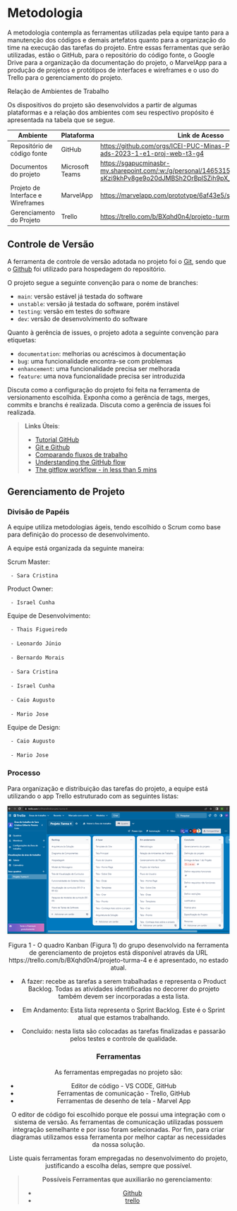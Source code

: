 
# Metodologia

A metodologia contempla as ferramentas utilizadas pela equipe tanto para a manutenção dos códigos e demais artefatos quanto para a organização do time na execução das tarefas do projeto. Entre essas ferramentas que serão utilizadas, estão o GitHub, para o repositório do código fonte, o Google Drive para a organização da documentação do projeto, o MarvelApp para a produção de projetos e protótipos de interfaces e wireframes e o uso do Trello para o gerenciamento do projeto. 

Relação de Ambientes de Trabalho 

Os dispositivos do projeto são desenvolvidos a partir de algumas plataformas e a relação dos ambientes com seu respectivo propósito é apresentada na tabela que se segue.  

|Ambiente                      | Plataforma         | Link de Acesso| 
|------------------------------|--------------------|---------------------------------------------------------------------------------------|
|Repositório de código fonte   | GitHub             | https://github.com/orgs/ICEI-PUC-Minas-PMV-ADS/teams/pmv-ads-2023-1-e1-proj-web-t3-g4 |  
|Documentos do projeto         | Microsoft Teams    | https://sgapucminasbr-my.sharepoint.com/:w:/g/personal/1465315_sga_pucminas_br/EVz-sKzi9khPv8ge9o20dJMBSh2OrBplSZih9pX_QxTtcw|                     |
|Projeto de Interface e Wireframes|         MarvelApp          | https://marvelapp.com/prototype/6af43e5/screen/91276406|
|Gerenciamento do Projeto      | Trello             | https://trello.com/b/BXqhd0n4/projeto-turma-4|  

 

## Controle de Versão

A ferramenta de controle de versão adotada no projeto foi o
[Git](https://git-scm.com/), sendo que o [Github](https://github.com)
foi utilizado para hospedagem do repositório.

O projeto segue a seguinte convenção para o nome de branches:

- `main`: versão estável já testada do software
- `unstable`: versão já testada do software, porém instável
- `testing`: versão em testes do software
- `dev`: versão de desenvolvimento do software

Quanto à gerência de issues, o projeto adota a seguinte convenção para
etiquetas:

- `documentation`: melhorias ou acréscimos à documentação
- `bug`: uma funcionalidade encontra-se com problemas
- `enhancement`: uma funcionalidade precisa ser melhorada
- `feature`: uma nova funcionalidade precisa ser introduzida

Discuta como a configuração do projeto foi feita na ferramenta de versionamento escolhida. Exponha como a gerência de tags, merges, commits e branchs é realizada. Discuta como a gerência de issues foi realizada.

> **Links Úteis**:
> - [Tutorial GitHub](https://guides.github.com/activities/hello-world/)
> - [Git e Github](https://www.youtube.com/playlist?list=PLHz_AreHm4dm7ZULPAmadvNhH6vk9oNZA)
>  - [Comparando fluxos de trabalho](https://www.atlassian.com/br/git/tutorials/comparing-workflows)
> - [Understanding the GitHub flow](https://guides.github.com/introduction/flow/)
> - [The gitflow workflow - in less than 5 mins](https://www.youtube.com/watch?v=1SXpE08hvGs)

## Gerenciamento de Projeto

### Divisão de Papéis

A equipe utiliza metodologias ágeis, tendo escolhido o Scrum como base para definição do processo de desenvolvimento. 

A equipe está organizada da seguinte maneira: 

Scrum Master:  

     - Sara Cristina  

Product Owner:  

     - Israel Cunha 

Equipe de Desenvolvimento: 

     - Thais Figueiredo 

     - Leonardo Júnio 

     - Bernardo Morais  

     - Sara Cristina  

     - Israel Cunha 

     - Caio Augusto 

     - Mario Jose  

Equipe de Design: 

     - Caio Augusto 

     - Mario Jose  

### Processo

Para organização e distribuição das tarefas do projeto, a equipe está utilizando o app Trello estruturado com as seguintes listas:  

![trello](img/Trello.png)

<center>Figura 1 - O quadro Kanban (Figura 1) do grupo desenvolvido na ferramenta de gerenciamento de projetos está disponível através da URL https://trello.com/b/BXqhd0n4/projeto-turma-4 e é apresentado, no estado atual.<center>

- A fazer: recebe as tarefas a serem trabalhadas e representa o Product Backlog. Todas as atividades identificadas no decorrer do projeto também devem ser incorporadas a esta lista. 

- Em Andamento: Esta lista representa o Sprint Backlog. Este é o Sprint atual que estamos trabalhando. 

- Concluído: nesta lista são colocadas as tarefas finalizadas e passarão pelos testes e controle de qualidade. 


### Ferramentas

As ferramentas empregadas no projeto são:

- Editor de código - VS CODE, GitHub
- Ferramentas de comunicação - Trello, GitHub
- Ferramentas de desenho de tela - Marvel App

O editor de código foi escolhido porque ele possui uma integração com o
sistema de versão. As ferramentas de comunicação utilizadas possuem
integração semelhante e por isso foram selecionadas. Por fim, para criar
diagramas utilizamos essa ferramenta por melhor captar as
necessidades da nossa solução.

Liste quais ferramentas foram empregadas no desenvolvimento do projeto, justificando a escolha delas, sempre que possível.
 
> **Possíveis Ferramentas que auxiliarão no gerenciamento**: 
> - [Github](https://github.com/)
> - [trello](https://trello.com/)
